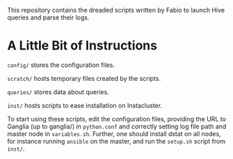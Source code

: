 This repository contains the dreaded scripts written by Fabio to
launch Hive queries and parse their logs.

# A Little Bit of Instructions
`config/` stores the configuration files.

`scratch/` hosts temporary files created by the scripts.

`queries/` stores data about queries.

`inst/` hosts scripts to ease installation on Instacluster.

To start using these scripts, edit the configuration files, providing the
URL to Ganglia (up to ganglia/) in `python.conf` and correctly setting
log file path and master node in `variables.sh`.
Further, one should install dstat on all nodes, for instance running
`ansible` on the master, and run the `setup.sh` script from `inst/`.
